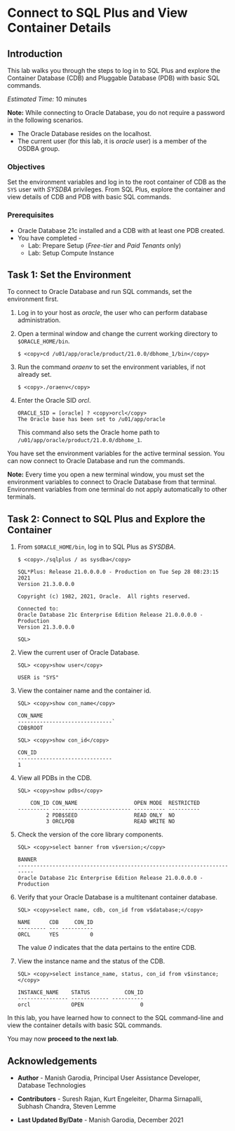 # Connect to SQL Plus and View Container Details

## Introduction

This lab walks you through the steps to log in to SQL Plus and explore the Container Database (CDB) and Pluggable Database (PDB) with basic SQL commands.

*Estimated Time:* 10 minutes

**Note:** While connecting to Oracle Database, you do not require a password in the following scenarios.
 - The Oracle Database resides on the localhost.
 - The current user (for this lab, it is *oracle* user) is a member of the OSDBA group.

### Objectives

Set the environment variables and log in to the root container of CDB as the `SYS` user with *SYSDBA* privileges. From SQL Plus, explore the container and view details of CDB and PDB with basic SQL commands.

### Prerequisites

- Oracle Database 21c installed and a CDB with at least one PDB created.
- You have completed -
    - Lab: Prepare Setup (*Free-tier* and *Paid Tenants* only)
    - Lab: Setup Compute Instance

## Task 1: Set the Environment

To connect to Oracle Database and run SQL commands, set the environment first.

1. Log in to your host as *oracle*, the user who can perform database administration.

2. Open a terminal window and change the current working directory to `$ORACLE_HOME/bin`.

	```
	$ <copy>cd /u01/app/oracle/product/21.0.0/dbhome_1/bin</copy>
	```

3. Run the command *oraenv* to set the environment variables, if not already set.

	```
	$ <copy>./oraenv</copy>
	```

4. Enter the Oracle SID *orcl*.

	```
	ORACLE_SID = [oracle] ? <copy>orcl</copy>
	The Oracle base has been set to /u01/app/oracle
	```

	This command also sets the Oracle home path to `/u01/app/oracle/product/21.0.0/dbhome_1`.

You have set the environment variables for the active terminal session. You can now connect to Oracle Database and run the commands.

**Note:** Every time you open a new terminal window, you must set the environment variables to connect to Oracle Database from that terminal. Environment variables from one terminal do not apply automatically to other terminals.

## Task 2: Connect to SQL Plus and Explore the Container

1.  From `$ORACLE_HOME/bin`, log in to SQL Plus as *SYSDBA*. 

    ```
	$ <copy>./sqlplus / as sysdba</copy>
	```

    ```
    SQL*Plus: Release 21.0.0.0.0 - Production on Tue Sep 28 08:23:15 2021
    Version 21.3.0.0.0

    Copyright (c) 1982, 2021, Oracle.  All rights reserved.

    Connected to:
    Oracle Database 21c Enterprise Edition Release 21.0.0.0.0 - Production
    Version 21.3.0.0.0

    SQL>
    ```

2.  View the current user of Oracle Database.  

    ```
	SQL> <copy>show user</copy>

    USER is "SYS"
	```

3.  View the container name and the container id.

    ```
	SQL> <copy>show con_name</copy>

    CON_NAME
    ------------------------------`  
    CDB$ROOT
    ```

    ```
    SQL> <copy>show con_id</copy>

    CON_ID
    ------------------------------
    1 
	```

4.  View all PDBs in the CDB.

	```
	SQL> <copy>show pdbs</copy>
	```

	```
		CON_ID CON_NAME                  OPEN MODE  RESTRICTED
	---------- ------------------------- ---------- ----------
			 2 PDB$SEED                  READ ONLY  NO
			 3 ORCLPDB                   READ WRITE NO
	```

5.  Check the version of the core library components. 

    ```
	SQL> <copy>select banner from v$version;</copy>
	```
	```    
    BANNER
    ------------------------------------------------------------------------
    Oracle Database 21c Enterprise Edition Release 21.0.0.0.0 - Production
	```

6.  Verify that your Oracle Database is a multitenant container database.   

    ```
	SQL> <copy>select name, cdb, con_id from v$database;</copy>    
    ```
    ```
    NAME      CDB     CON_ID
    --------- --- ----------
    ORCL      YES          0
    ```

    The value *0* indicates that the data pertains to the entire CDB.

7.  View the instance name and the status of the CDB.

    ```
	SQL> <copy>select instance_name, status, con_id from v$instance;</copy>
	```
    ```
    INSTANCE_NAME    STATUS           CON_ID
    ---------------- ------------ ----------
    orcl             OPEN                  0
    ```


In this lab, you have learned how to connect to the SQL command-line and view the container details with basic SQL commands.

You may now **proceed to the next lab**.

## Acknowledgements

- **Author** - Manish Garodia, Principal User Assistance Developer, Database Technologies

- **Contributors** - Suresh Rajan, Kurt Engeleiter, Dharma Sirnapalli, Subhash Chandra, Steven Lemme

- **Last Updated By/Date** - Manish Garodia, December 2021
